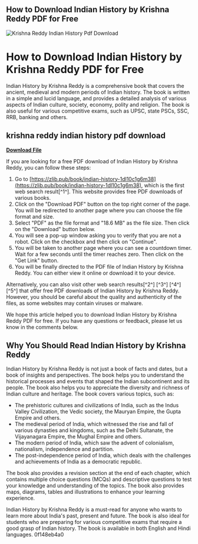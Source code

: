 ## How to Download Indian History by Krishna Reddy PDF for Free

 
![Krishna Reddy Indian History Pdf Download](https://i1.sndcdn.com/artworks-LI2JNVwzhSZwKRgb-Ocojww-t240x240.jpg)

 
# How to Download Indian History by Krishna Reddy PDF for Free
 
Indian History by Krishna Reddy is a comprehensive book that covers the ancient, medieval and modern periods of Indian history. The book is written in a simple and lucid language, and provides a detailed analysis of various aspects of Indian culture, society, economy, polity and religion. The book is also useful for various competitive exams, such as UPSC, state PSCs, SSC, RRB, banking and others.
 
## krishna reddy indian history pdf download


[**Download File**](https://www.google.com/url?q=https%3A%2F%2Furlgoal.com%2F2tKlXR&sa=D&sntz=1&usg=AOvVaw1ucZV6LRL0um0YvTMYuyQY)

 
If you are looking for a free PDF download of Indian History by Krishna Reddy, you can follow these steps:
 
1. Go to [https://zlib.pub/book/indian-history-1dl10c1g6m38](https://zlib.pub/book/indian-history-1dl10c1g6m38), which is the first web search result[^1^]. This website provides free PDF downloads of various books.
2. Click on the "Download PDF" button on the top right corner of the page. You will be redirected to another page where you can choose the file format and size.
3. Select "PDF" as the file format and "18.6 MB" as the file size. Then click on the "Download" button below.
4. You will see a pop-up window asking you to verify that you are not a robot. Click on the checkbox and then click on "Continue".
5. You will be taken to another page where you can see a countdown timer. Wait for a few seconds until the timer reaches zero. Then click on the "Get Link" button.
6. You will be finally directed to the PDF file of Indian History by Krishna Reddy. You can either view it online or download it to your device.

Alternatively, you can also visit other web search results[^2^] [^3^] [^4^] [^5^] that offer free PDF downloads of Indian History by Krishna Reddy. However, you should be careful about the quality and authenticity of the files, as some websites may contain viruses or malware.
 
We hope this article helped you to download Indian History by Krishna Reddy PDF for free. If you have any questions or feedback, please let us know in the comments below.
  
## Why You Should Read Indian History by Krishna Reddy
 
Indian History by Krishna Reddy is not just a book of facts and dates, but a book of insights and perspectives. The book helps you to understand the historical processes and events that shaped the Indian subcontinent and its people. The book also helps you to appreciate the diversity and richness of Indian culture and heritage. The book covers various topics, such as:

- The prehistoric cultures and civilizations of India, such as the Indus Valley Civilization, the Vedic society, the Mauryan Empire, the Gupta Empire and others.
- The medieval period of India, which witnessed the rise and fall of various dynasties and kingdoms, such as the Delhi Sultanate, the Vijayanagara Empire, the Mughal Empire and others.
- The modern period of India, which saw the advent of colonialism, nationalism, independence and partition.
- The post-independence period of India, which deals with the challenges and achievements of India as a democratic republic.

The book also provides a revision section at the end of each chapter, which contains multiple choice questions (MCQs) and descriptive questions to test your knowledge and understanding of the topics. The book also provides maps, diagrams, tables and illustrations to enhance your learning experience.
 
Indian History by Krishna Reddy is a must-read for anyone who wants to learn more about India's past, present and future. The book is also ideal for students who are preparing for various competitive exams that require a good grasp of Indian history. The book is available in both English and Hindi languages.
 0f148eb4a0
